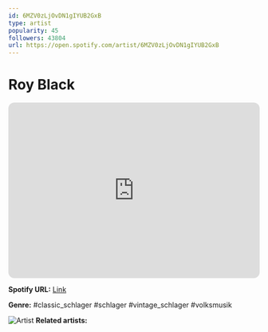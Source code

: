 ```yaml
---
id: 6MZV0zLjOvDN1gIYUB2GxB
type: artist
popularity: 45
followers: 43804
url: https://open.spotify.com/artist/6MZV0zLjOvDN1gIYUB2GxB
---
```

# Roy Black

<iframe style="border-radius:12px" src="https://open.spotify.com/embed/artist/6MZV0zLjOvDN1gIYUB2GxB" width="100%" height="352" frameBorder="0" allowfullscreen="" allow="autoplay; clipboard-write; encrypted-media; fullscreen; picture-in-picture" loading="lazy"></iframe>

**Spotify URL:** [Link](https://open.spotify.com/artist/6MZV0zLjOvDN1gIYUB2GxB)

**Genre:**  #classic_schlager #schlager #vintage_schlager #volksmusik

![Artist](https://i.scdn.co/image/8506c74c44aa2d3f03e8c67845bf49c15f2ba97a)
**Related artists:**

